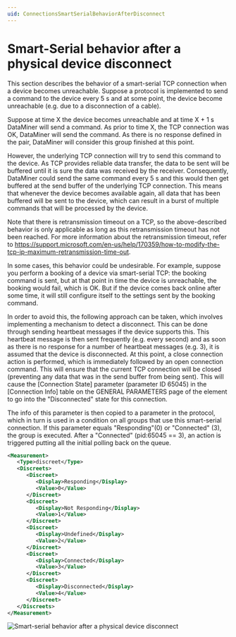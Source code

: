 ```yaml
---
uid: ConnectionsSmartSerialBehaviorAfterDisconnect
---
```


# Smart-Serial behavior after a physical device disconnect

This section describes the behavior of a smart-serial TCP connection when a device becomes unreachable. Suppose a protocol is implemented to send a command to the device every 5 s and at some point, the device become unreachable (e.g. due to a disconnection of a cable).

Suppose at time X the device becomes unreachable and at time X + 1 s DataMiner will send a command. As prior to time X, the TCP connection was OK, DataMiner will send the command. As there is no response defined in the pair, DataMiner will consider this group finished at this point.

However, the underlying TCP connection will try to send this command to the device. As TCP provides reliable data transfer, the data to be sent will be buffered until it is sure the data was received by the receiver. Consequently, DataMiner could send the same command every 5 s and this would then get buffered at the send buffer of the underlying TCP connection. This means that whenever the device becomes available again, all data that has been buffered will be sent to the device, which can result in a burst of multiple commands that will be processed by the device.

Note that there is retransmission timeout on a TCP, so the above-described behavior is only applicable as long as this retransmission timeout has not been reached. For more information about the retransmission timeout, refer to https://support.microsoft.com/en-us/help/170359/how-to-modify-the-tcp-ip-maximum-retransmission-time-out.

In some cases, this behavior could be undesirable. For example, suppose you perform a booking of a device via smart-serial TCP: the booking command is sent, but at that point in time the device is unreachable, the booking would fail, which is OK. But if the device comes back online after some time,  it will still configure itself to the settings sent by the booking command.

In order to avoid this, the following approach can be taken, which involves implementing a mechanism to detect a disconnect. This can be done through sending heartbeat messages if the device supports this. This heartbeat message is then sent frequently (e.g. every second) and as soon as there is no response for a number of heartbeat messages (e.g. 3), it is assumed that the device is disconnected. At this point, a close connection action is performed, which is immediately followed by an open connection command. This will ensure that the current TCP connection will be closed (preventing any data that was in the send buffer from being sent). This will cause the [Connection State] parameter (parameter ID 65045) in the [Connection Info] table on the GENERAL PARAMETERS page of the element to go into the "Disconnected" state for this connection.

The info of this parameter is then copied to a parameter in the protocol, which in turn is used in a condition on all groups that use this smart-serial connection. If this parameter equals "Responding"(0) or "Connected" (3), the group is executed. After a "Connected" (pid:65045 == 3), an action is triggered putting all the initial polling back on the queue.

```xml
<Measurement>
   <Type>discreet</Type>
   <Discreets>
      <Discreet>
         <Display>Responding</Display>
         <Value>0</Value>
      </Discreet>
      <Discreet>
         <Display>Not Responding</Display>
         <Value>1</Value>
      </Discreet>
      <Discreet>
         <Display>Undefined</Display>
         <Value>2</Value>
      </Discreet>
      <Discreet>
         <Display>Connected</Display>
         <Value>3</Value>
      </Discreet>
      <Discreet>
         <Display>Disconnected</Display>
         <Value>4</Value>
      </Discreet>
   </Discreets>
</Measurement>
```

![Smart-serial behavior after a physical device disconnect](~/develop/images/SmartSerialTCP.svg)
